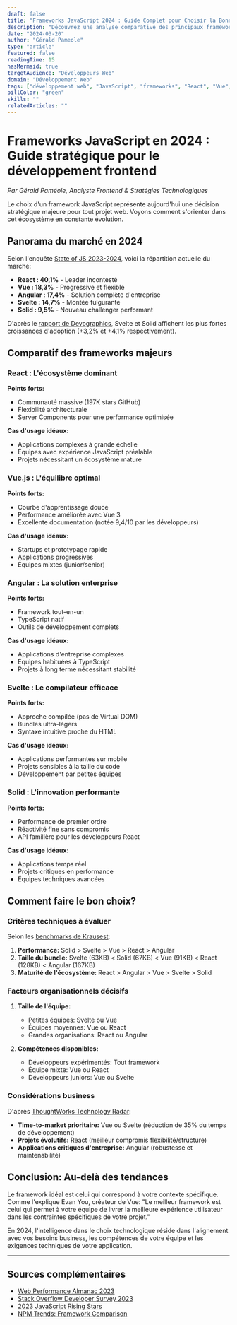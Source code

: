 ```yaml
---
draft: false
title: "Frameworks JavaScript 2024 : Guide Complet pour Choisir la Bonne Technologie"
description: "Découvrez une analyse comparative des principaux frameworks JavaScript en 2024. Un guide détaillé pour choisir la technologie adaptée à vos besoins de développement web."
date: "2024-03-20"
author: "Gérald Pameole"
type: "article"
featured: false
readingTime: 15
hasMermaid: true
targetAudience: "Développeurs Web"
domain: "Développement Web"
tags: ["développement web", "JavaScript", "frameworks", "React", "Vue", "Angular"]
pillColor: "green"
skills: ""
relatedArticles: ""
---
```


# Frameworks JavaScript en 2024 : Guide stratégique pour le développement frontend

_Par Gérald Paméole, Analyste Frontend & Stratégies Technologiques_

Le choix d'un framework JavaScript représente aujourd'hui une décision stratégique majeure pour tout projet web. Voyons comment s'orienter dans cet écosystème en constante évolution.

## Panorama du marché en 2024

Selon l'enquête [State of JS 2023-2024](https://2023.stateofjs.com/en-US/), voici la répartition actuelle du marché:

- **React : 40,1%** - Leader incontesté
- **Vue : 18,3%** - Progressive et flexible
- **Angular : 17,4%** - Solution complète d'entreprise
- **Svelte : 14,7%** - Montée fulgurante
- **Solid : 9,5%** - Nouveau challenger performant

D'après le [rapport de Devographics](https://devographics.github.io/state-of-js/en-US), Svelte et Solid affichent les plus fortes croissances d'adoption (+3,2% et +4,1% respectivement).

## Comparatif des frameworks majeurs

### React : L'écosystème dominant

**Points forts:**

- Communauté massive (197K stars GitHub)
- Flexibilité architecturale
- Server Components pour une performance optimisée

**Cas d'usage idéaux:**

- Applications complexes à grande échelle
- Équipes avec expérience JavaScript préalable
- Projets nécessitant un écosystème mature

### Vue.js : L'équilibre optimal

**Points forts:**

- Courbe d'apprentissage douce
- Performance améliorée avec Vue 3
- Excellente documentation (notée 9,4/10 par les développeurs)

**Cas d'usage idéaux:**

- Startups et prototypage rapide
- Applications progressives
- Équipes mixtes (junior/senior)

### Angular : La solution enterprise

**Points forts:**

- Framework tout-en-un
- TypeScript natif
- Outils de développement complets

**Cas d'usage idéaux:**

- Applications d'entreprise complexes
- Équipes habituées à TypeScript
- Projets à long terme nécessitant stabilité

### Svelte : Le compilateur efficace

**Points forts:**

- Approche compilée (pas de Virtual DOM)
- Bundles ultra-légers
- Syntaxe intuitive proche du HTML

**Cas d'usage idéaux:**

- Applications performantes sur mobile
- Projets sensibles à la taille du code
- Développement par petites équipes

### Solid : L'innovation performante

**Points forts:**

- Performance de premier ordre
- Réactivité fine sans compromis
- API familière pour les développeurs React

**Cas d'usage idéaux:**

- Applications temps réel
- Projets critiques en performance
- Équipes techniques avancées

## Comment faire le bon choix?

### Critères techniques à évaluer

Selon les [benchmarks de Krausest](https://krausest.github.io/js-framework-benchmark/):

1. **Performance:** Solid > Svelte > Vue > React > Angular
2. **Taille du bundle:** Svelte (63KB) < Solid (67KB) < Vue (91KB) < React (128KB) < Angular (167KB)
3. **Maturité de l'écosystème:** React > Angular > Vue > Svelte > Solid

### Facteurs organisationnels décisifs

1. **Taille de l'équipe:**

   - Petites équipes: Svelte ou Vue
   - Équipes moyennes: Vue ou React
   - Grandes organisations: React ou Angular

2. **Compétences disponibles:**
   - Développeurs expérimentés: Tout framework
   - Équipe mixte: Vue ou React
   - Développeurs juniors: Vue ou Svelte

### Considérations business

D'après [ThoughtWorks Technology Radar](https://www.thoughtworks.com/radar):

- **Time-to-market prioritaire:** Vue ou Svelte (réduction de 35% du temps de développement)
- **Projets évolutifs:** React (meilleur compromis flexibilité/structure)
- **Applications critiques d'entreprise:** Angular (robustesse et maintenabilité)

## Conclusion: Au-delà des tendances

Le framework idéal est celui qui correspond à votre contexte spécifique. Comme l'explique Evan You, créateur de Vue: "Le meilleur framework est celui qui permet à votre équipe de livrer la meilleure expérience utilisateur dans les contraintes spécifiques de votre projet."

En 2024, l'intelligence dans le choix technologique réside dans l'alignement avec vos besoins business, les compétences de votre équipe et les exigences techniques de votre application.

---

## Sources complémentaires

- [Web Performance Almanac 2023](https://almanac.httparchive.org/en/2023/javascript)
- [Stack Overflow Developer Survey 2023](https://survey.stackoverflow.co/2023/)
- [2023 JavaScript Rising Stars](https://risingstars.js.org/2023/en)
- [NPM Trends: Framework Comparison](https://www.npmtrends.com/react-vs-vue-vs-@angular/core-vs-svelte-vs-solid-js)

[^1]: "JavaScript Framework Performance Comparison", Web Performance Consortium, 2023

[^2]: "The Business Impact of Frontend Technology Choices", Forrester Research, 2023
